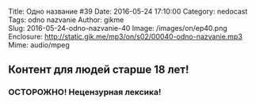 Title: Одно название #39
Date: 2016-05-24 17:10:00
Category: nedocast  
Tags: odno nazvanie
Author: gikme  
Slug: 2016-05-24-odno-nazvanie-40
Image: /images/on/ep40.png
Enclosure: http://static.gik.me/mp3/on/s02/00040-odno-nazvanie.mp3  
Mime: audio/mpeg

## Контент для людей старше 18 лет!

### ОСТОРОЖНО! Нецензурная лексика!
